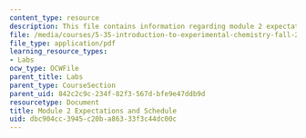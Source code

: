 ```yaml
---
content_type: resource
description: This file contains information regarding module 2 expectations.
file: /media/courses/5-35-introduction-to-experimental-chemistry-fall-2012/dbc904cc3945c20ba86333f3c44dc00c_MIT5_35F12_Mod2_Expectatio.pdf
file_type: application/pdf
learning_resource_types:
- Labs
ocw_type: OCWFile
parent_title: Labs
parent_type: CourseSection
parent_uid: 842c2c9c-234f-82f3-567d-bfe9e47ddb9d
resourcetype: Document
title: Module 2 Expectations and Schedule
uid: dbc904cc-3945-c20b-a863-33f3c44dc00c
---
```

